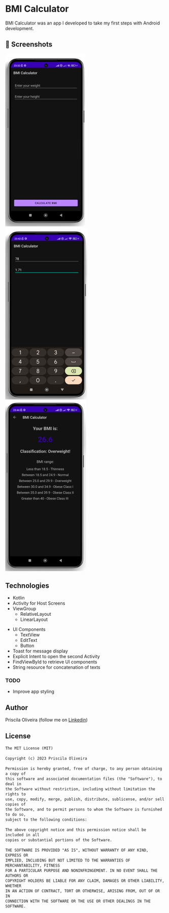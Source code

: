 # BMI Calculator
BMI Calculator was an app I developed to take my first steps with Android development. 


## :camera_flash: Screenshots
<!-- You can add more screenshots here if you like -->
<img src="/result/BMI1.png" width="251"><img src="/result/BMI2.png" width="258">&emsp;<img src="/result/BMI3.png" width="255">

## Technologies
* Kotlin
* Activity for Host Screens
* ViewGroup
    * RelativeLayout
    * LinearLayout
- UI Components 
    - TextView
    - EditText
    - Button
- Toast for message display
- Explicit Intent to open the second Activity
- FindViewById to retrieve UI components
- String resource for concatenation of texts


### TODO
- Improve app styling

## Author
Priscila Oliveira (follow me on [Linkedin](https://www.linkedin.com/in/priscila-oliveira-7801b2242/))

## License
```
The MIT License (MIT)

Copyright (c) 2023 Priscila Oliveira

Permission is hereby granted, free of charge, to any person obtaining a copy of
this software and associated documentation files (the "Software"), to deal in
the Software without restriction, including without limitation the rights to
use, copy, modify, merge, publish, distribute, sublicense, and/or sell copies of
the Software, and to permit persons to whom the Software is furnished to do so,
subject to the following conditions:

The above copyright notice and this permission notice shall be included in all
copies or substantial portions of the Software.

THE SOFTWARE IS PROVIDED "AS IS", WITHOUT WARRANTY OF ANY KIND, EXPRESS OR
IMPLIED, INCLUDING BUT NOT LIMITED TO THE WARRANTIES OF MERCHANTABILITY, FITNESS
FOR A PARTICULAR PURPOSE AND NONINFRINGEMENT. IN NO EVENT SHALL THE AUTHORS OR
COPYRIGHT HOLDERS BE LIABLE FOR ANY CLAIM, DAMAGES OR OTHER LIABILITY, WHETHER
IN AN ACTION OF CONTRACT, TORT OR OTHERWISE, ARISING FROM, OUT OF OR IN
CONNECTION WITH THE SOFTWARE OR THE USE OR OTHER DEALINGS IN THE SOFTWARE.
```
